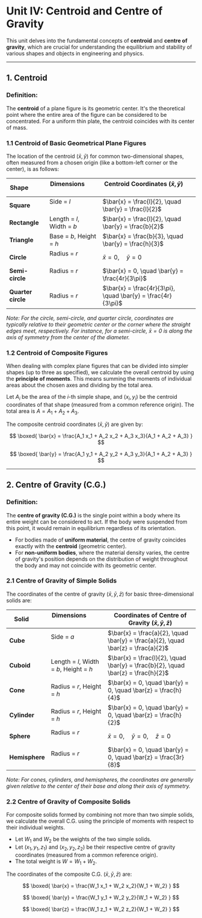 # Unit IV: Centroid and Centre of Gravity

This unit delves into the fundamental concepts of **centroid** and **centre of gravity**, which are crucial for understanding the equilibrium and stability of various shapes and objects in engineering and physics.

---

## 1. Centroid

### Definition:
The **centroid** of a plane figure is its geometric center. It's the theoretical point where the entire area of the figure can be considered to be concentrated. For a uniform thin plate, the centroid coincides with its center of mass.

### 1.1 Centroid of Basic Geometrical Plane Figures

The location of the centroid $(\bar{x}, \bar{y})$ for common two-dimensional shapes, often measured from a chosen origin (like a bottom-left corner or the center), is as follows:

| Shape         | Dimensions                 | Centroid Coordinates $(\bar{x}, \bar{y})$                     |
|---------------|----------------------------|-----------------------------------------------------------------|
| **Square**    | Side = $l$                 | $\bar{x} = \frac{l}{2}, \quad \bar{y} = \frac{l}{2}$          |
| **Rectangle** | Length = $l$, Width = $b$  | $\bar{x} = \frac{l}{2}, \quad \bar{y} = \frac{b}{2}$          |
| **Triangle**  | Base = $b$, Height = $h$   | $\bar{x} = \frac{b}{3}, \quad \bar{y} = \frac{h}{3}$          |
| **Circle**    | Radius = $r$               | $\bar{x} = 0, \quad \bar{y} = 0$                              |
| **Semi-circle** | Radius = $r$             | $\bar{x} = 0, \quad \bar{y} = \frac{4r}{3\pi}$                |
| **Quarter circle** | Radius = $r$           | $\bar{x} = \frac{4r}{3\pi}, \quad \bar{y} = \frac{4r}{3\pi}$  |

*Note: For the circle, semi-circle, and quarter circle, coordinates are typically relative to their geometric center or the corner where the straight edges meet, respectively. For instance, for a semi-circle, $\bar{x}=0$ is along the axis of symmetry from the center of the diameter.*

### 1.2 Centroid of Composite Figures

When dealing with complex plane figures that can be divided into simpler shapes (up to three as specified), we calculate the overall centroid by using the **principle of moments**. This means summing the moments of individual areas about the chosen axes and dividing by the total area.

Let $A_i$ be the area of the $i$-th simple shape, and $(x_i, y_i)$ be the centroid coordinates of that shape (measured from a common reference origin). The total area is $A = A_1 + A_2 + A_3$.

The composite centroid coordinates $(\bar{x}, \bar{y})$ are given by:

$$
\boxed{
\bar{x} = \frac{A_1 x_1 + A_2 x_2 + A_3 x_3}{A_1 + A_2 + A_3}
}
$$

$$
\boxed{
\bar{y} = \frac{A_1 y_1 + A_2 y_2 + A_3 y_3}{A_1 + A_2 + A_3}
}
$$

---

## 2. Centre of Gravity (C.G.)

### Definition:
The **centre of gravity (C.G.)** is the single point within a body where its entire weight can be considered to act. If the body were suspended from this point, it would remain in equilibrium regardless of its orientation.

* For bodies made of **uniform material**, the centre of gravity coincides exactly with the **centroid** (geometric center).
* For **non-uniform bodies**, where the material density varies, the centre of gravity's position depends on the distribution of weight throughout the body and may not coincide with its geometric center.

### 2.1 Centre of Gravity of Simple Solids

The coordinates of the centre of gravity $(\bar{x}, \bar{y}, \bar{z})$ for basic three-dimensional solids are:

| Solid        | Dimensions                     | Coordinates of Centre of Gravity $(\bar{x}, \bar{y}, \bar{z})$ |
|--------------|--------------------------------|--------------------------------------------------------------------|
| **Cube**     | Side = $a$                     | $\bar{x} = \frac{a}{2}, \quad \bar{y} = \frac{a}{2}, \quad \bar{z} = \frac{a}{2}$ |
| **Cuboid**   | Length = $l$, Width = $b$, Height = $h$ | $\bar{x} = \frac{l}{2}, \quad \bar{y} = \frac{b}{2}, \quad \bar{z} = \frac{h}{2}$ |
| **Cone**     | Radius = $r$, Height = $h$     | $\bar{x} = 0, \quad \bar{y} = 0, \quad \bar{z} = \frac{h}{4}$   |
| **Cylinder** | Radius = $r$, Height = $h$     | $\bar{x} = 0, \quad \bar{y} = 0, \quad \bar{z} = \frac{h}{2}$   |
| **Sphere**   | Radius = $r$                   | $\bar{x} = 0, \quad \bar{y} = 0, \quad \bar{z} = 0$             |
| **Hemisphere** | Radius = $r$                 | $\bar{x} = 0, \quad \bar{y} = 0, \quad \bar{z} = \frac{3r}{8}$  |

*Note: For cones, cylinders, and hemispheres, the coordinates are generally given relative to the center of their base and along their axis of symmetry.*

### 2.2 Centre of Gravity of Composite Solids

For composite solids formed by combining not more than two simple solids, we calculate the overall C.G. using the principle of moments with respect to their individual weights.

- Let $W_1$ and $W_2$ be the weights of the two simple solids.
- Let $(x_1, y_1, z_1)$ and $(x_2, y_2, z_2)$ be their respective centre of gravity coordinates (measured from a common reference origin).
- The total weight is $W = W_1 + W_2$.

The coordinates of the composite C.G. $(\bar{x}, \bar{y}, \bar{z})$ are:

$$
\boxed{
\bar{x} = \frac{W_1 x_1 + W_2 x_2}{W_1 + W_2}
}
$$

$$
\boxed{
\bar{y} = \frac{W_1 y_1 + W_2 y_2}{W_1 + W_2}
}
$$

$$
\boxed{
\bar{z} = \frac{W_1 z_1 + W_2 z_2}{W_1 + W_2}
}
$$

